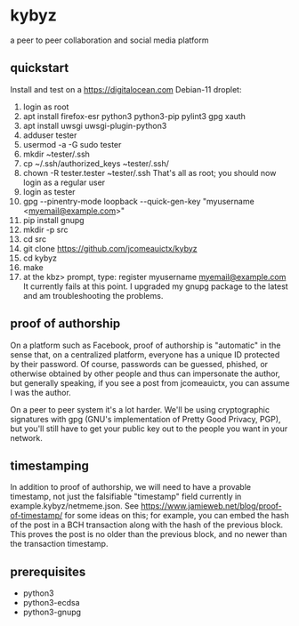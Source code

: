 # kybyz
a peer to peer collaboration and social media platform

## quickstart
Install and test on a <https://digitalocean.com> Debian-11 droplet:
1. login as root
2. apt install firefox-esr python3 python3-pip pylint3 gpg xauth
3. apt install uwsgi uwsgi-plugin-python3
4. adduser tester
5. usermod -a -G sudo tester
6. mkdir ~tester/.ssh
7. cp ~/.ssh/authorized\_keys ~tester/.ssh/
8. chown -R tester.tester ~tester/.ssh
That's all as root; you should now login as a regular user
1. login as tester
2. gpg --pinentry-mode loopback --quick-gen-key "myusername \<myemail@example.com\>"
2. pip install gnupg
3. mkdir -p src
4. cd src
5. git clone https://github.com/jcomeauictx/kybyz
6. cd kybyz
7. make
8. at the kbz> prompt, type: register myusername myemail@example.com
It currently fails at this point. I upgraded my gnupg package to the latest and am troubleshooting the problems.


## proof of authorship

On a platform such as Facebook, proof of authorship is "automatic" in the sense
that, on a centralized platform, everyone has a unique ID protected by their
password. Of course, passwords can be guessed, phished, or otherwise obtained
by other people and thus can impersonate the author, but generally speaking,
if you see a post from jcomeauictx, you can assume I was the author.

On a peer to peer system it's a lot harder. We'll be using cryptographic
signatures with gpg (GNU's implementation of Pretty Good Privacy, PGP), but
you'll still have to get your public key out to the people you want in your
network.

## timestamping

In addition to proof of authorship, we will need to have a provable timestamp,
not just the falsifiable "timestamp" field currently in
example.kybyz/netmeme.json. See
<https://www.jamieweb.net/blog/proof-of-timestamp/> for some ideas on this; for
example, you can embed the hash of the post in a BCH transaction along with
the hash of the previous block. This proves the post is no older than the
previous block, and no newer than the transaction timestamp.

## prerequisites

* python3
* python3-ecdsa
* python3-gnupg
